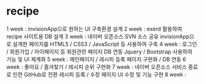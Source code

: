 # recipe
1 week : invisionApp으로 원하는 UI 구축환경 설계
2 week : exerd 활용하여 recipe 사이트용 DB 설계
3 week : 네이버 오픈소스 SVN 소스 공유
         invisionApp으로 설계한 페이지를 HTML5 / CSS3 / JavaScript 등 사용하여 구축
4 week : 로그인 / 회원가입 / 마이페이지 등 회원관련 페이지 DB 연동
         Jquery / Bootstrap 사용하여 기능 및 UI 체계화
5 week : 메인페이지 / 레시피 등록 페이지 구현화 / DB 연동
6 week : 좋아요 / 즐겨찾기 / 레시피 순위 구현화
7 week : 네이버 오픈소스 서비스 종료로 인한 GitHub로 전환
         레시피 등록 / 수정 페이지 UI 수정 및 기능 구현
8 week : 
